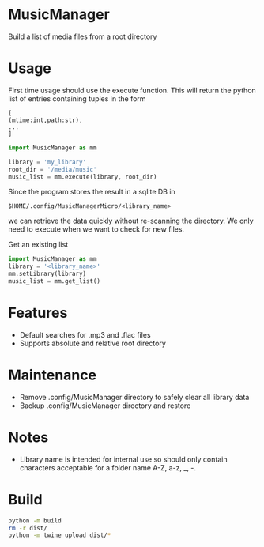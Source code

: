 # MusicManager
Build a list of media files from a root directory
# Usage
First time usage should use the execute function. This will return the python list of entries containing tuples in the form 
```
[
(mtime:int,path:str),
...
]
```
```python
import MusicManager as mm

library = 'my_library'
root_dir = '/media/music'
music_list = mm.execute(library, root_dir)
```
Since the program stores the result in a sqlite DB in 
```
$HOME/.config/MusicManagerMicro/<library_name>
```
we can retrieve the data quickly without re-scanning the directory. We only need to execute when we want to check for new files.

Get an existing list
```python
import MusicManager as mm
library = '<library_name>'
mm.setLibrary(library)
music_list = mm.get_list()
```
# Features
* Default searches for .mp3 and .flac files
* Supports absolute and relative root directory
# Maintenance
* Remove .config/MusicManager directory to safely clear all library data
* Backup .config/MusicManager directory and restore
# Notes
* Library name is intended for internal use so should only contain characters acceptable for a folder name A-Z, a-z, _, -.

# Build

```bash
python -m build
rm -r dist/
python -m twine upload dist/*
```
